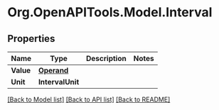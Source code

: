 # Org.OpenAPITools.Model.Interval
## Properties

Name | Type | Description | Notes
------------ | ------------- | ------------- | -------------
**Value** | [**Operand**](Operand.md) |  | 
**Unit** | **IntervalUnit** |  | 

[[Back to Model list]](../README.md#documentation-for-models) [[Back to API list]](../README.md#documentation-for-api-endpoints) [[Back to README]](../README.md)

